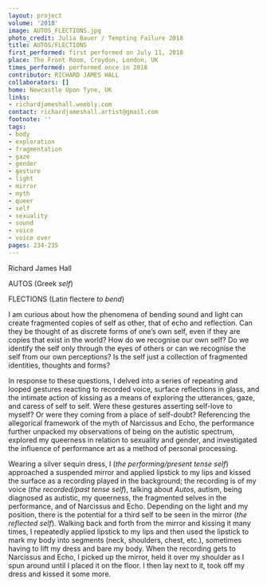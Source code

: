 ```yaml
---
layout: project
volume: '2018'
image: AUTOS_FLECTIONS.jpg
photo_credit: Julia Bauer / Tempting Failure 2018
title: AUTOS/FLECTIONS
first_performed: first performed on July 11, 2018
place: The Front Room, Croydon, London, UK
times_performed: performed once in 2018
contributor: RICHARD JAMES HALL
collaborators: []
home: Newcastle Upon Tyne, UK
links:
- richardjameshall.weebly.com
contact: richardjameshall.artist@gmail.com
footnote: ''
tags:
- body
- exploration
- fragmentation
- gaze
- gender
- gesture
- light
- mirror
- myth
- queer
- self
- sexuality
- sound
- voice
- voice over
pages: 234-235
---
```


Richard James Hall

AUTOS (Greek _self_)

FLECTIONS (Latin flectere _to bend_)

I am curious about how the phenomena of bending sound and light can create fragmented copies of self as other, that of echo and reflection. Can they be thought of as discrete forms of one’s own self, even if they are copies that exist in the world? How do we recognise our own self? Do we identify the self only through the eyes of others or can we recognise the self from our own perceptions? Is the self just a collection of fragmented identities, thoughts and forms?

In response to these questions, I delved into a series of repeating and looped gestures reacting to recorded voice, surface reflections in glass, and the intimate action of kissing as a means of exploring the utterances, gaze, and caress of self to self. Were these gestures asserting self-love to myself? Or were they coming from a place of self-doubt? Referencing the allegorical framework of the myth of Narcissus and Echo, the performance further unpacked my observations of being on the autistic spectrum, explored my queerness in relation to sexuality and gender, and investigated the influence of performance art as a method of personal processing.

Wearing a silver sequin dress, I (_the performing/present tense self_) approached a suspended mirror and applied lipstick to my lips and kissed the surface as a recording played in the background; the recording is of my voice (_the recorded/past tense self_), talking about _Autos_, autism, being diagnosed as autistic, my queerness, the fragmented selves in the performance, and of Narcissus and Echo. Depending on the light and my position, there is the potential for a third self to be seen in the mirror (_the reflected self_). Walking back and forth from the mirror and kissing it many times, I repeatedly applied lipstick to my lips and then used the lipstick to mark my body into segments (neck, shoulders, chest, etc.), sometimes having to lift my dress and bare my body. When the recording gets to Narcissus and Echo, I picked up the mirror, held it over my shoulder as I spun around until I placed it on the floor. I then lay next to it, took off my dress and kissed it some more.
